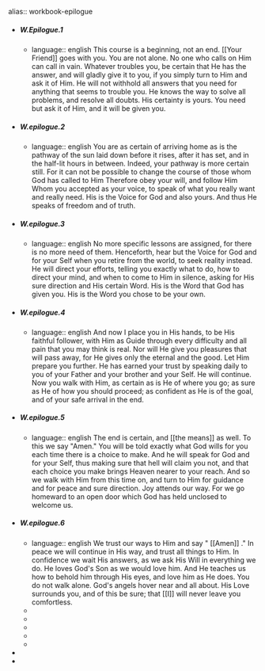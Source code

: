 alias:: workbook-epilogue

- ##### W.Epilogue.1
	- language:: english 
	  This course is a beginning, not an end. [[Your Friend]] goes with you. You are not alone. No one who calls on Him can call in vain. Whatever troubles you, be certain that He has the answer, and will gladly give it to you, if you simply turn to Him and ask it of Him. He will not withhold all answers that you need for anything that seems to trouble you. He knows the way to solve all problems, and resolve all doubts. His certainty is yours. You need but ask it of Him, and it will be given you.
- ##### W.epilogue.2
	- language:: english
	  You are as certain of arriving home as is the pathway of the sun laid down before it rises, after it has set, and in the half-lit hours in between. Indeed, your pathway is more certain still. For it can not be possible to change the course of those whom God has called to Him Therefore obey your will, and follow Him Whom you accepted as your voice, to speak of what you really want and really need. His is the Voice for God and also yours. And thus He speaks of freedom and of truth.
- ##### W.epilogue.3
	- language:: english
	  No more specific lessons are assigned, for there is no more need of them. Henceforth, hear but the Voice for God and for your Self when you retire from the world, to seek reality instead. He will direct your efforts, telling you exactly what to do, how to direct your mind, and when to come to Him in silence, asking for His sure direction and His certain Word. His is the Word that God has given you. His is the Word you chose to be your own.
- ##### W.epilogue.4
	- language:: english
	  And now I place you in His hands, to be His faithful follower, with Him as Guide through every difficulty and all pain that you may think is real. Nor will He give you pleasures that will pass away, for He gives only the eternal and the good. Let Him prepare you further. He has earned your trust by speaking daily to you of your Father and your brother and your Self. He will continue. Now you walk with Him, as certain as is He of where you go; as sure as He of how you should proceed; as confident as He is of the goal, and of your safe arrival in the end.
- ##### W.epilogue.5
	- language:: english
	  The end is certain, and [[the means]] as well. To this we say "Amen." You will be told exactly what God wills for you each time there is a choice to make. And he will speak for God and for your Self, thus making sure that hell will claim you not, and that each choice you make brings Heaven nearer to your reach. And so we walk with Him from this time on, and turn to Him for guidance and for peace and sure direction. Joy attends our way. For we go homeward to an open door which God has held unclosed to welcome us.
- ##### W.epilogue.6
	- language:: english
	  We trust our ways to Him and say " [[Amen]] ." In peace we will continue in His way, and trust all things to Him. In confidence we wait His answers, as we ask His Will in everything we do. He loves God's Son as we would love him. And He teaches us how to behold him through His eyes, and love him as He does. You do not walk alone. God's angels hover near and all about. His Love surrounds you, and of this be sure; that [[I]] will never leave you comfortless.
	-
	-
	-
	-
	-
-
-